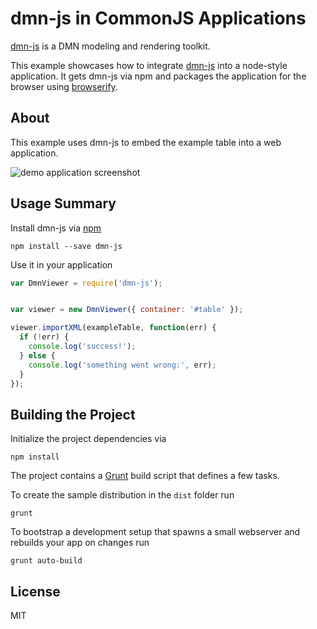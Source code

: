 # dmn-js in CommonJS Applications

[dmn-js](https://github.com/bpmn-io/dmn-js) is a DMN modeling and rendering toolkit.

This example showcases how to integrate [dmn-js](https://github.com/bpmn-io/dmn-js) into a node-style application.
It gets dmn-js via npm and packages the application for the browser using [browserify](http://browserify.org).


## About

This example uses dmn-js to embed the example table into a web application.

![demo application screenshot](https://raw.githubusercontent.com/bpmn-io/dmn-js-examples/master/simple-commonjs/docs/screenshot.png "Screenshot of the example application")


## Usage Summary

Install dmn-js via [npm](http://npmjs.org)

```
npm install --save dmn-js
```

Use it in your application

```javascript
var DmnViewer = require('dmn-js');


var viewer = new DmnViewer({ container: '#table' });

viewer.importXML(exampleTable, function(err) {
  if (!err) {
    console.log('success!');
  } else {
    console.log('something went wrong:', err);
  }
});
```


## Building the Project

Initialize the project dependencies via

```
npm install
```

The project contains a  [Grunt](http://gruntjs.com/) build script that defines a few tasks.

To create the sample distribution in the `dist` folder run

```
grunt
```

To bootstrap a development setup that spawns a small webserver and rebuilds your app on changes run

```
grunt auto-build
```


## License

MIT

